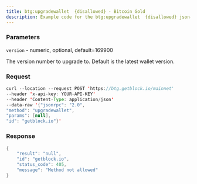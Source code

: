 ```yaml
---
title: btg:upgradewallet  {disallowed} - Bitcoin Gold
description: Example code for the btg:upgradewallet  {disallowed} json-rpc method. Сomplete guide on how to use btg:upgradewallet  {disallowed} json-rpc in GetBlock.io Web3 documentation.
---
```


### Parameters


`version` - numeric, optional, default=169900

The version number to upgrade to. Default is the latest wallet version.

### Request

``` java
curl --location --request POST 'https://btg.getblock.io/mainnet' 
--header 'x-api-key: YOUR-API-KEY' 
--header 'Content-Type: application/json' 
--data-raw '{"jsonrpc": "2.0",
"method": "upgradewallet",
"params": [null],
"id": "getblock.io"}'
```

###  Response

``` java
{
    "result": "null",
    "id": "getblock.io",
    "status_code": 405,
    "message": "Method not allowed"
}
```

